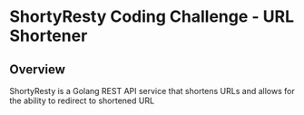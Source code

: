 # ShortyResty Coding Challenge - URL Shortener

## Overview
ShortyResty is a Golang REST API service that shortens URLs and allows for the ability to redirect to shortened URL
